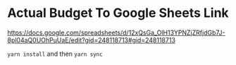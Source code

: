 # Actual Budget To Google Sheets Link

https://docs.google.com/spreadsheets/d/12xQsGa_OlH13YPNZjZRfjdGb7J-8pl04aQ0UOhPuUaE/edit?gid=248118713#gid=248118713

`yarn install` and then `yarn sync`